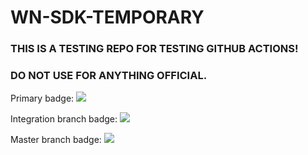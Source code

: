# WN-SDK-TEMPORARY

### THIS IS A TESTING REPO FOR TESTING GITHUB ACTIONS!
### DO NOT USE FOR ANYTHING OFFICIAL.

Primary badge: ![](https://github.com/realwear/WN-SDK-TEMPORARY/workflows/SDK%20build%20and%20test/badge.svg)

Integration branch badge: ![](https://github.com/realwear/WN-SDK-TEMPORARY/workflows/SDK%20build%20and%20test/badge.svg?branch=integration)

Master branch badge: ![](https://github.com/realwear/WN-SDK-TEMPORARY/workflows/SDK%20build%20and%20test/badge.svg?branch=master)

